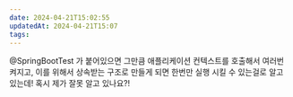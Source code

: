 ```yaml
---
date: 2024-04-21T15:02:55
updatedAt: 2024-04-21T15:07
tags: 
---
```

@SpringBootTest 가 붙어있으면 그만큼 애플리케이션 컨텍스트를 호출해서 여러번 켜지고, 이를 위해서 상속받는 구조로 만들게 되면 한번만 실행 시킬 수 있는걸로 알고 있는데!
혹시 제가 잘못 알고 있나요?!